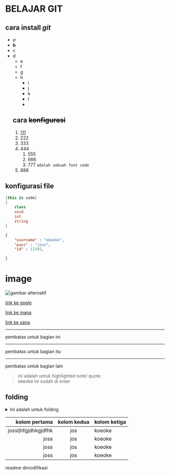 # BELAJAR GIT

## cara __install__ _git_
- *a*
- **b**
- c
- d
  - e
  - f
  - g
  - h
    - i
    - j
    - k
    - l
    - 
  ## cara ~~konfigurasi~~
  1. [111](https://www.okejos.com)
  2. 222
  3. 333
  4. 444
     1. 555
     2. 666
     3. 777 `adalah sebuah font code`
  5. 888

## konfigurasi file
```cs
{this is code}
{
    class
    void
    int
    string
}
```
```json
{
    "username" : "okeoke",
    "pass" : "joss",
    "id" : 12345,

}
```

# image
![gambar alternatif][gambar]

[link ke gogle][1]

[link ke mana][2]

[link ke sana][3]

---
pembatas untuk bagian ini

***
pembatas untuk bagian itu

___
pembatas untuk bagian lain

> ini adalah untuk highlighted note/ quote <br>
> okeoke ini sudah di enter<br>

## folding
<details>
    <summary>Ini adalah untuk folding</summary>
    iyaiyaiya<br>
    lupa ya?
</details>

|       kolom pertama | kolom kedua | kolom ketiga |
| ------------------: | :---------: | ------------ |
| jossljhfgjdhkgjdfhk |     jos     | koeoke       |
|                joss |     jos     | koeoke       |
|                joss |     jos     | koeoke       |
|                joss |     jos     | koeoke       |

[1]: http.google.com
[2]: http.mana.com
[3]: http.sana.com
[gambar]: https://refactory-id.s3.amazonaws.com/webassets-dev/public/assets/img/kits/refactory-logo.svg


readme dimodifikasi
